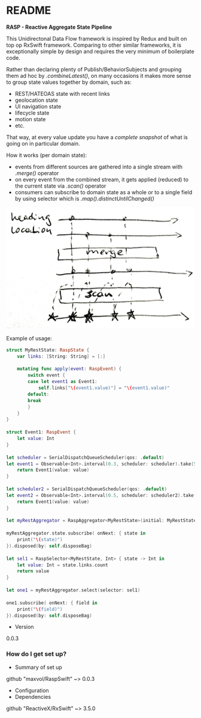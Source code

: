 # README #

**RASP - Reactive Aggregate State Pipeline**

This Unidirectonal Data Flow framework is inspired by Redux and built on top op RxSwift framework.
Comparing to other similar frameworks, it is exceptionally simple by design and requires the very minimum of boilerplate code.

Rather than declaring plenty of Publish/BehaviorSubjects and grouping them ad hoc by *.combineLatest()*,
on many occasions it makes more sense to group state values together by domain, such as:

* REST/HATEOAS state with recent links
* geolocation state
* UI navigation state
* lifecycle state
* motion state
* etc.

That way, at every value update you have a _complete snapshot_ of what is going on in particular domain.

How it works (per domain state):

* events from different sources are gathered into a single stream with *.merge()* operator
* on every event from the combined stream, it gets applied (reduced) to the current state via *.scan()* operator
* consumers can subscribe to domain state as a whole or to a single field by using selector which is *.map().distinctUntilChanged()*

![alt text](https://github.com/maxvol/RaspSwift/blob/master/rasp.png "Diagram")

Example of usage:

```swift
struct MyRestState: RaspState {
    var links: [String: String] = [:]

    mutating func apply(event: RaspEvent) {
        switch event {
        case let event1 as Event1:
            self.links["\(event1.value)"] = "\(event1.value)"
        default:
        break
        }
    }
}

struct Event1: RaspEvent {
    let value: Int
}

let scheduler = SerialDispatchQueueScheduler(qos: .default)
let event1 = Observable<Int>.interval(0.3, scheduler: scheduler).take(5).map { value in
    return Event1(value: value)
}

let scheduler2 = SerialDispatchQueueScheduler(qos: .default)
let event2 = Observable<Int>.interval(0.5, scheduler: scheduler2).take(5).map { value in
    return Event1(value: value)
}

let myRestAggregator = RaspAggregator<MyRestState>(initial: MyRestState(), sources: event1.asRaspEvent(), event2.asRaspEvent())

myRestAggregator.state.subscribe( onNext: { state in
    print("\(state)")
}).disposed(by: self.disposeBag)

let sel1 = RaspSelector<MyRestState, Int> { state -> Int in
    let value: Int = state.links.count
    return value
}

let one1 = myRestAggregator.select(selector: sel1)

one1.subscribe( onNext: { field in
    print("\(field)")
}).disposed(by: self.disposeBag)
```

* Version

0.0.3

### How do I get set up? ###

* Summary of set up

github "maxvol/RaspSwift" ~> 0.0.3

* Configuration
* Dependencies

github "ReactiveX/RxSwift" ~> 3.5.0


